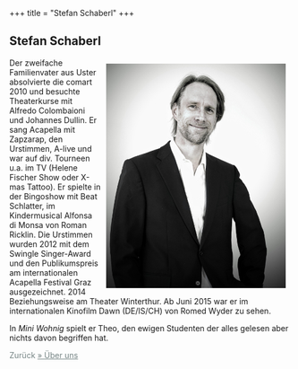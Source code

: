 +++
title = "Stefan Schaberl"
+++
<h2>Stefan Schaberl</h2>
<img src="/images/stephan.jpg" style="float: right; margin: 10px;" class="intext"/>
Der zweifache Familienvater aus Uster absolvierte die comart 2010 und besuchte Theaterkurse mit Alfredo Colombaioni und Johannes Dullin. Er sang Acapella mit Zapzarap, den Urstimmen, A-live und war auf div. Tourneen u.a. im TV (Helene Fischer Show oder X-mas Tattoo). Er spielte in der Bingoshow mit Beat Schlatter, im Kindermusical Alfonsa di Monsa von Roman Ricklin. Die Urstimmen wurden 2012 mit dem Swingle Singer-Award und den Publikumspreis am internationalen Acapella Festival Graz ausgezeichnet. 2014 Beziehungsweise am Theater Winterthur. Ab Juni 2015 war er im internationalen Kinofilm Dawn (DE/IS/CH) von Romed Wyder zu sehen.

In <i>Mini Wohnig</i> spielt er Theo, den ewigen Studenten der alles gelesen aber nichts davon begriffen hat. 

<span style="color:#758484">
      Zurück
      <a style="color:#758484" href="/about">
        &raquo; Über uns
      </a>
    </span>
